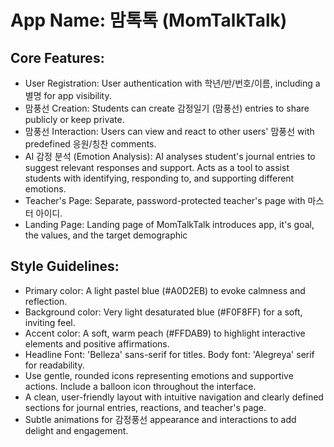 # **App Name**: 맘톡톡 (MomTalkTalk)

## Core Features:

- User Registration: User authentication with 학년/반/번호/이름, including a 별명 for app visibility.
- 맘풍선 Creation: Students can create 감정일기 (맘풍선) entries to share publicly or keep private.
- 맘풍선 Interaction: Users can view and react to other users' 맘풍선 with predefined 응원/칭찬 comments.
- AI 감정 분석 (Emotion Analysis): AI analyses student's journal entries to suggest relevant responses and support. Acts as a tool to assist students with identifying, responding to, and supporting different emotions.
- Teacher's Page: Separate, password-protected teacher's page with 마스터 아이디.
- Landing Page: Landing page of MomTalkTalk introduces app, it's goal, the values, and the target demographic

## Style Guidelines:

- Primary color: A light pastel blue (#A0D2EB) to evoke calmness and reflection.
- Background color: Very light desaturated blue (#F0F8FF) for a soft, inviting feel.
- Accent color: A soft, warm peach (#FFDAB9) to highlight interactive elements and positive affirmations.
- Headline Font: 'Belleza' sans-serif for titles. Body font: 'Alegreya' serif for readability.
- Use gentle, rounded icons representing emotions and supportive actions. Include a balloon icon throughout the interface.
- A clean, user-friendly layout with intuitive navigation and clearly defined sections for journal entries, reactions, and teacher's page.
- Subtle animations for 감정풍선 appearance and interactions to add delight and engagement.